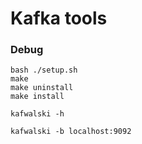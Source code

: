# Kafka tools

### Debug

```shell
bash ./setup.sh
make
make uninstall
make install

kafwalski -h

kafwalski -b localhost:9092
```
